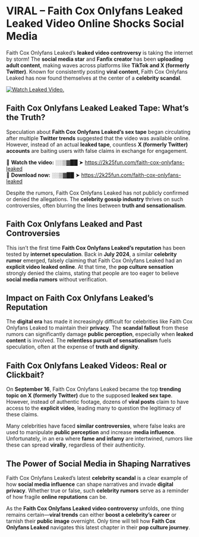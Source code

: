 # VIRAL – Faith Cox Onlyfans Leaked Leaked Video Online Shocks Social Media 

Faith Cox Onlyfans Leaked’s **leaked video controversy** is taking the internet by storm! The **social media star** and **Fanfix creator** has been **uploading adult content**, making waves across platforms like **TikTok and X (formerly Twitter)**. Known for consistently posting **viral content**, Faith Cox Onlyfans Leaked has now found themselves at the center of a **celebrity scandal**.  

[![Watch Leaked Video.](https://miro.medium.com/v2/resize:fit:828/format:webp/1*cilzJN44JGOrTw9NJCrNHA.gif "Watch Leaked Video")](https://2k25fun.com/faith-cox-onlyfans-leaked)

## **Faith Cox Onlyfans Leaked Leaked Tape: What’s the Truth?**  
Speculation about **Faith Cox Onlyfans Leaked’s sex tape** began circulating after multiple **Twitter trends** suggested that the video was available online. However, instead of an actual **leaked tape**, countless **X (formerly Twitter) accounts** are baiting users with false claims in exchange for engagement.  

🔹 **Watch the video:** ░░▒▓██ ➤ https://2k25fun.com/faith-cox-onlyfans-leaked  
🔹 **Download now:** ░░▒▓██ ➤ https://2k25fun.com/faith-cox-onlyfans-leaked  

Despite the rumors, Faith Cox Onlyfans Leaked has not publicly confirmed or denied the allegations. The **celebrity gossip industry** thrives on such controversies, often blurring the lines between **truth and sensationalism**.  

## **Faith Cox Onlyfans Leaked and Past Controversies**  
This isn’t the first time **Faith Cox Onlyfans Leaked’s reputation** has been tested by **internet speculation**. Back in **July 2024**, a similar **celebrity rumor** emerged, falsely claiming that Faith Cox Onlyfans Leaked had an **explicit video leaked online**. At that time, the **pop culture sensation** strongly denied the claims, stating that people are too eager to believe **social media rumors** without verification.  

## **Impact on Faith Cox Onlyfans Leaked’s Reputation**  
The **digital era** has made it increasingly difficult for celebrities like Faith Cox Onlyfans Leaked to maintain their **privacy**. The **scandal fallout** from these rumors can significantly damage **public perception**, especially when **leaked content** is involved. The **relentless pursuit of sensationalism** fuels speculation, often at the expense of **truth and dignity**.  

## **Faith Cox Onlyfans Leaked Videos: Real or Clickbait?**  
On **September 16**, Faith Cox Onlyfans Leaked became the top **trending topic on X (formerly Twitter)** due to the supposed **leaked sex tape**. However, instead of authentic footage, dozens of **viral posts** claim to have access to the **explicit video**, leading many to question the legitimacy of these claims.  

Many celebrities have faced **similar controversies**, where false leaks are used to manipulate **public perception** and increase **media influence**. Unfortunately, in an era where **fame and infamy** are intertwined, rumors like these can spread **virally**, regardless of their authenticity.  

## **The Power of Social Media in Shaping Narratives**  
Faith Cox Onlyfans Leaked’s latest **celebrity scandal** is a clear example of how **social media influence** can shape narratives and invade **digital privacy**. Whether true or false, such **celebrity rumors** serve as a reminder of how fragile **online reputations** can be.  

As the **Faith Cox Onlyfans Leaked video controversy** unfolds, one thing remains certain—**viral trends** can either **boost a celebrity’s career** or tarnish their **public image** overnight. Only time will tell how **Faith Cox Onlyfans Leaked** navigates this latest chapter in their **pop culture journey**. 